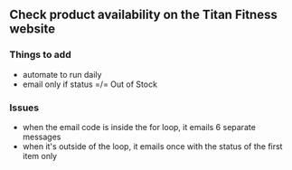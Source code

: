 ## Check product availability on the Titan Fitness website


### Things to add
- automate to run daily
- email only if status =/= Out of Stock



### Issues
 - when the email code is inside the for loop, it emails 6 separate messages
 - when it's outside of the loop, it emails once with the status of the first item only
